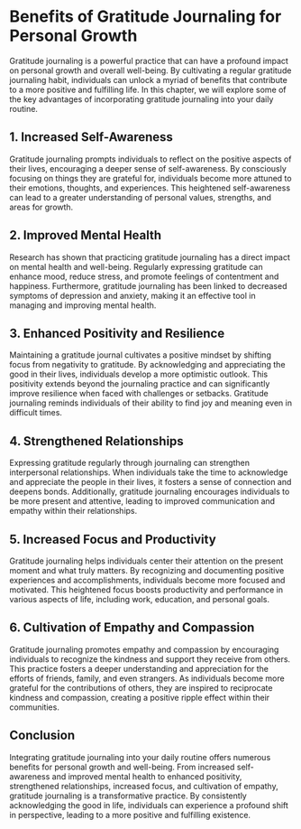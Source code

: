 Benefits of Gratitude Journaling for Personal Growth
===============================================================

Gratitude journaling is a powerful practice that can have a profound impact on personal growth and overall well-being. By cultivating a regular gratitude journaling habit, individuals can unlock a myriad of benefits that contribute to a more positive and fulfilling life. In this chapter, we will explore some of the key advantages of incorporating gratitude journaling into your daily routine.

1\. Increased Self-Awareness
---------------------------

Gratitude journaling prompts individuals to reflect on the positive aspects of their lives, encouraging a deeper sense of self-awareness. By consciously focusing on things they are grateful for, individuals become more attuned to their emotions, thoughts, and experiences. This heightened self-awareness can lead to a greater understanding of personal values, strengths, and areas for growth.

2\. Improved Mental Health
-------------------------

Research has shown that practicing gratitude journaling has a direct impact on mental health and well-being. Regularly expressing gratitude can enhance mood, reduce stress, and promote feelings of contentment and happiness. Furthermore, gratitude journaling has been linked to decreased symptoms of depression and anxiety, making it an effective tool in managing and improving mental health.

3\. Enhanced Positivity and Resilience
-------------------------------------

Maintaining a gratitude journal cultivates a positive mindset by shifting focus from negativity to gratitude. By acknowledging and appreciating the good in their lives, individuals develop a more optimistic outlook. This positivity extends beyond the journaling practice and can significantly improve resilience when faced with challenges or setbacks. Gratitude journaling reminds individuals of their ability to find joy and meaning even in difficult times.

4\. Strengthened Relationships
-----------------------------

Expressing gratitude regularly through journaling can strengthen interpersonal relationships. When individuals take the time to acknowledge and appreciate the people in their lives, it fosters a sense of connection and deepens bonds. Additionally, gratitude journaling encourages individuals to be more present and attentive, leading to improved communication and empathy within their relationships.

5\. Increased Focus and Productivity
-----------------------------------

Gratitude journaling helps individuals center their attention on the present moment and what truly matters. By recognizing and documenting positive experiences and accomplishments, individuals become more focused and motivated. This heightened focus boosts productivity and performance in various aspects of life, including work, education, and personal goals.

6\. Cultivation of Empathy and Compassion
----------------------------------------

Gratitude journaling promotes empathy and compassion by encouraging individuals to recognize the kindness and support they receive from others. This practice fosters a deeper understanding and appreciation for the efforts of friends, family, and even strangers. As individuals become more grateful for the contributions of others, they are inspired to reciprocate kindness and compassion, creating a positive ripple effect within their communities.

Conclusion
----------

Integrating gratitude journaling into your daily routine offers numerous benefits for personal growth and well-being. From increased self-awareness and improved mental health to enhanced positivity, strengthened relationships, increased focus, and cultivation of empathy, gratitude journaling is a transformative practice. By consistently acknowledging the good in life, individuals can experience a profound shift in perspective, leading to a more positive and fulfilling existence.

